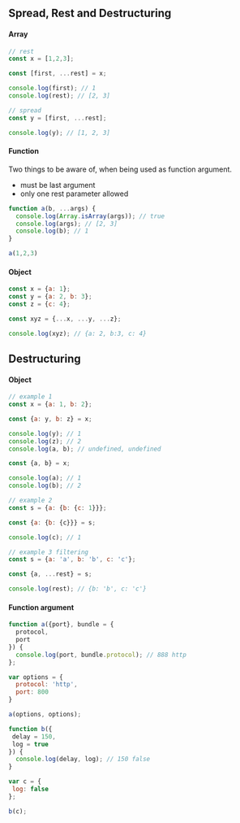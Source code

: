 ## Spread, Rest and Destructuring

#### Array

```js
// rest
const x = [1,2,3];

const [first, ...rest] = x;

console.log(first); // 1
console.log(rest); // [2, 3]

// spread
const y = [first, ...rest];

console.log(y); // [1, 2, 3]
```

#### Function
Two things to be aware of, when being used as function argument.

* must be last argument
* only one rest parameter allowed

```js
function a(b, ...args) {
  console.log(Array.isArray(args)); // true
  console.log(args); // [2, 3]
  console.log(b); // 1
}

a(1,2,3)
```

#### Object

```js
const x = {a: 1};
const y = {a: 2, b: 3};
const z = {c: 4};

const xyz = {...x, ...y, ...z};

console.log(xyz); // {a: 2, b:3, c: 4}
```

## Destructuring

#### Object
```js
// example 1
const x = {a: 1, b: 2};

const {a: y, b: z} = x;

console.log(y); // 1
console.log(z); // 2
console.log(a, b); // undefined, undefined

const {a, b} = x;

console.log(a); // 1
console.log(b); // 2

// example 2
const s = {a: {b: {c: 1}}};

const {a: {b: {c}}} = s;

console.log(c); // 1

// example 3 filtering
const s = {a: 'a', b: 'b', c: 'c'};

const {a, ...rest} = s;

console.log(rest); // {b: 'b', c: 'c'}
```

#### Function argument

```js
function a({port}, bundle = {
  protocol,
  port
}) {
  console.log(port, bundle.protocol); // 888 http
};

var options = {
  protocol: 'http',
  port: 800
}

a(options, options);

function b({
 delay = 150,
 log = true
}) {
  console.log(delay, log); // 150 false
}

var c = {
 log: false
};

b(c);
```
